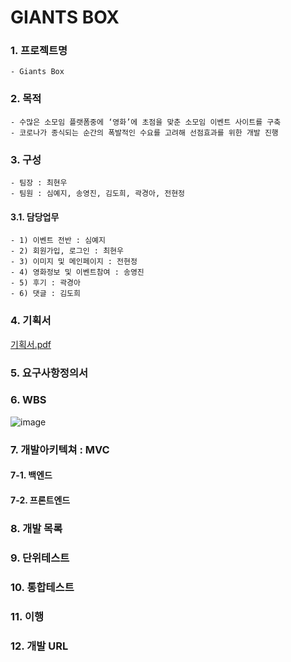 # GIANTS BOX

### 1. 프로젝트명
    - Giants Box   

### 2. 목적
    - 수많은 소모임 플랫폼중에 ‘영화’에 초점을 맞춘 소모임 이벤트 사이트를 구축
    - 코로나가 종식되는 순간의 폭발적인 수요를 고려해 선점효과를 위한 개발 진행
    
### 3. 구성
    - 팀장 : 최현우
    - 팀원 : 심예지, 송영진, 김도희, 곽경아, 전현정
    
#### 3.1. 담당업무
    - 1) 이벤트 전반 : 심예지
    - 2) 회원가입, 로그인 : 최현우
    - 3) 이미지 및 메인페이지 : 전현정
    - 4) 영화정보 및 이벤트참여 : 송영진
    - 5) 후기 : 곽경아
    - 6) 댓글 : 김도희
    
### 4. 기획서
[기획서.pdf](https://github.com/HYKim8/GIANTS_BOX/files/5450115/UVER_.pdf)

### 5. 요구사항정의서

### 6. WBS
![image](https://user-images.githubusercontent.com/70499031/97402388-d1dfd380-1935-11eb-8727-2892a24927b3.png)

### 7. 개발아키텍쳐 : MVC
#### 7-1. 백엔드
#### 7-2. 프론트엔드


### 8. 개발 목록
### 9. 단위테스트
### 10. 통합테스트
### 11. 이행
### 12. 개발 URL  
